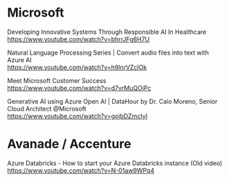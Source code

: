 
# Microsoft 
Developing Innovative Systems Through Responsible AI In Healthcare<BR>
https://www.youtube.com/watch?v=bhrrJFg6H7U

Natural Language Processing Series | Convert audio files into text with Azure AI<BR>
https://www.youtube.com/watch?v=h9lnrVZclOk<BR>

Meet Microsoft Customer Success <BR>
https://www.youtube.com/watch?v=d7vrMuQOjPc<BR>

Generative AI using Azure Open AI | DataHour by Dr. Caio Moreno, Senior Cloud Architect ‪@Microsoft‬<BR>
https://www.youtube.com/watch?v=gojbDZmcIyI<BR>

# Avanade / Accenture
Azure Databricks - How to start your Azure Databricks instance (Old video)<BR>
https://www.youtube.com/watch?v=N-01aw9WPq4<BR>





